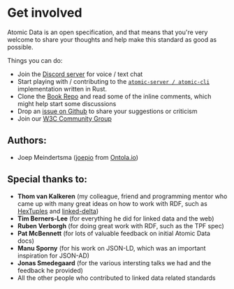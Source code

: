 # Get involved

Atomic Data is an open specification, and that means that you're very welcome to share your thoughts and help make this standard as good as possible.

Things you can do:

- Join the [Discord server](https://discord.gg/a72Rv2P) for voice / text chat
- Start playing with / contributing to the [`atomic-server / atomic-cli`](https://github.com/joepio/atomic) implementation written in Rust.
- Clone the [Book Repo](https://github.com/ontola/atomic-data/) and read some of the inline comments, which might help start some discussions
- Drop an [issue on Github](https://github.com/ontola/atomic-data/issues) to share your suggestions or criticism
- Join our [W3C Community Group](https://www.w3.org/community/atomic-data/)

## Authors:

- Joep Meindertsma ([joepio](https://github.com/joepio/) from [Ontola.io](https://ontola.io/))

## Special thanks to:

- **Thom van Kalkeren** (my colleague, friend and programming mentor who came up with many great ideas on how to work with RDF, such as [HexTuples](https://github.com/ontola/hextuples) and [linked-delta](https://github.com/ontola/linked-delta))
- **Tim Berners-Lee** (for everything he did for linked data and the web)
- **Ruben Verborgh** (for doing great work with RDF, such as the TPF spec)
- **Pat McBennett** (for lots of valuable feedback on initial Atomic Data docs)
- **Manu Sporny** (for his work on JSON-LD, which was an important inspiration for JSON-AD)
- **Jonas Smedegaard** (for the various intersting talks we had and the feedback he provided)
- All the other people who contributed to linked data related standards
